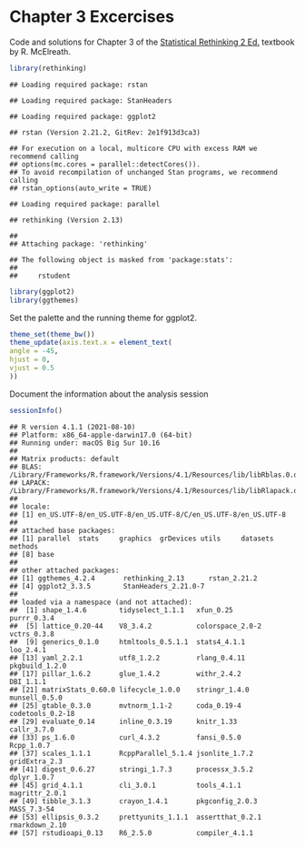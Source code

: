 Chapter 3 Excercises
================

Code and solutions for Chapter 3 of the [Statistical Rethinking 2
Ed.](https://xcelab.net/rm/statistical-rethinking/) textbook by R.
McElreath.

``` r
library(rethinking)
```

    ## Loading required package: rstan

    ## Loading required package: StanHeaders

    ## Loading required package: ggplot2

    ## rstan (Version 2.21.2, GitRev: 2e1f913d3ca3)

    ## For execution on a local, multicore CPU with excess RAM we recommend calling
    ## options(mc.cores = parallel::detectCores()).
    ## To avoid recompilation of unchanged Stan programs, we recommend calling
    ## rstan_options(auto_write = TRUE)

    ## Loading required package: parallel

    ## rethinking (Version 2.13)

    ## 
    ## Attaching package: 'rethinking'

    ## The following object is masked from 'package:stats':
    ## 
    ##     rstudent

``` r
library(ggplot2)
library(ggthemes)
```

Set the palette and the running theme for ggplot2.

``` r
theme_set(theme_bw())
theme_update(axis.text.x = element_text(
angle = -45,
hjust = 0,
vjust = 0.5
))
```

Document the information about the analysis session

``` r
sessionInfo()
```

    ## R version 4.1.1 (2021-08-10)
    ## Platform: x86_64-apple-darwin17.0 (64-bit)
    ## Running under: macOS Big Sur 10.16
    ## 
    ## Matrix products: default
    ## BLAS:   /Library/Frameworks/R.framework/Versions/4.1/Resources/lib/libRblas.0.dylib
    ## LAPACK: /Library/Frameworks/R.framework/Versions/4.1/Resources/lib/libRlapack.dylib
    ## 
    ## locale:
    ## [1] en_US.UTF-8/en_US.UTF-8/en_US.UTF-8/C/en_US.UTF-8/en_US.UTF-8
    ## 
    ## attached base packages:
    ## [1] parallel  stats     graphics  grDevices utils     datasets  methods  
    ## [8] base     
    ## 
    ## other attached packages:
    ## [1] ggthemes_4.2.4       rethinking_2.13      rstan_2.21.2        
    ## [4] ggplot2_3.3.5        StanHeaders_2.21.0-7
    ## 
    ## loaded via a namespace (and not attached):
    ##  [1] shape_1.4.6        tidyselect_1.1.1   xfun_0.25          purrr_0.3.4       
    ##  [5] lattice_0.20-44    V8_3.4.2           colorspace_2.0-2   vctrs_0.3.8       
    ##  [9] generics_0.1.0     htmltools_0.5.1.1  stats4_4.1.1       loo_2.4.1         
    ## [13] yaml_2.2.1         utf8_1.2.2         rlang_0.4.11       pkgbuild_1.2.0    
    ## [17] pillar_1.6.2       glue_1.4.2         withr_2.4.2        DBI_1.1.1         
    ## [21] matrixStats_0.60.0 lifecycle_1.0.0    stringr_1.4.0      munsell_0.5.0     
    ## [25] gtable_0.3.0       mvtnorm_1.1-2      coda_0.19-4        codetools_0.2-18  
    ## [29] evaluate_0.14      inline_0.3.19      knitr_1.33         callr_3.7.0       
    ## [33] ps_1.6.0           curl_4.3.2         fansi_0.5.0        Rcpp_1.0.7        
    ## [37] scales_1.1.1       RcppParallel_5.1.4 jsonlite_1.7.2     gridExtra_2.3     
    ## [41] digest_0.6.27      stringi_1.7.3      processx_3.5.2     dplyr_1.0.7       
    ## [45] grid_4.1.1         cli_3.0.1          tools_4.1.1        magrittr_2.0.1    
    ## [49] tibble_3.1.3       crayon_1.4.1       pkgconfig_2.0.3    MASS_7.3-54       
    ## [53] ellipsis_0.3.2     prettyunits_1.1.1  assertthat_0.2.1   rmarkdown_2.10    
    ## [57] rstudioapi_0.13    R6_2.5.0           compiler_4.1.1
